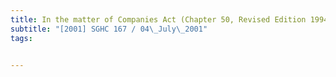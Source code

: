 ```yaml
---
title: In the matter of Companies Act (Chapter 50, Revised Edition 1994) v In the matter of 
subtitle: "[2001] SGHC 167 / 04\_July\_2001"
tags:


---
```


